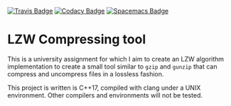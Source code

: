 [![Travis Badge](https://travis-ci.org/Phundrak/lzw-assignment.svg?branch=master)](https://travis-ci.org/Phundrak/lzw-assignment.svg?branch=master])
[![Codacy Badge](https://api.codacy.com/project/badge/Grade/e8fd3d18f7c54055ac30dca378d2ada8)](https://www.codacy.com/app/Phundrak/PhundrakSTL?utm_source=github.com&amp;utm_medium=referral&amp;utm_content=Phundrak/PhundrakSTL&amp;utm_campaign=Badge_Grade)
[![Spacemacs Badge](https://cdn.rawgit.com/syl20bnr/spacemacs/442d025779da2f62fc86c2082703697714db6514/assets/spacemacs-badge.svg)](http://spacemacs.org)

# LZW Compressing tool

This is a university assignment for which I aim to create an LZW algorithm implementation to create a small tool similar to `gzip` and `gunzip` that can compress and uncompress files in a lossless fashion.

This project is written is C++17, compiled with clang under a UNIX environment. Other compilers and environments will not be tested.
